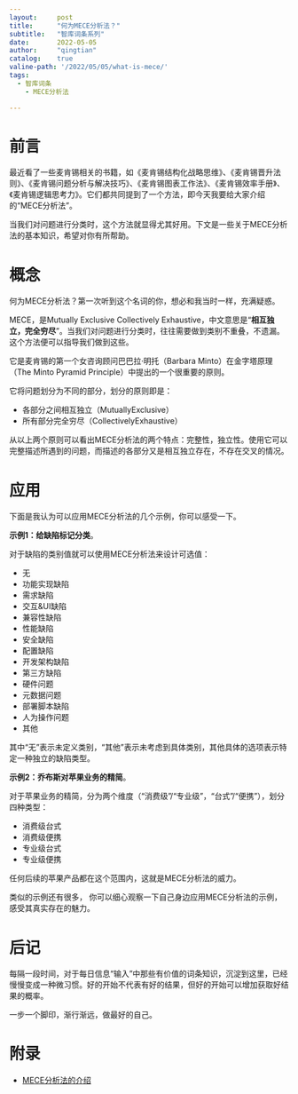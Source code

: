 ```yaml
---
layout:     post
title:      "何为MECE分析法？"
subtitle:   "智库词条系列"
date:       2022-05-05
author:     "qingtian"
catalog:    true
valine-path: '/2022/05/05/what-is-mece/'
tags:
  - 智库词条
    - MECE分析法

---
```


# 前言

最近看了一些麦肯锡相关的书籍，如《麦肯锡结构化战略思维》、《麦肯锡晋升法则》、《麦肯锡问题分析与解决技巧》、《麦肯锡图表工作法》、《麦肯锡效率手册》、《麦肯锡逻辑思考力》。它们都共同提到了一个方法，即今天我要给大家介绍的“MECE分析法”。

当我们对问题进行分类时，这个方法就显得尤其好用。下文是一些关于MECE分析法的基本知识，希望对你有所帮助。

# 概念

何为MECE分析法？第一次听到这个名词的你，想必和我当时一样，充满疑惑。

MECE，是Mutually Exclusive Collectively Exhaustive，中文意思是“**相互独立，完全穷尽**”。当我们对问题进行分类时，往往需要做到类别不重叠，不遗漏。这个方法便可以指导我们做到这些。

它是麦肯锡的第一个女咨询顾问巴巴拉·明托（Barbara Minto）在金字塔原理（The Minto Pyramid Principle）中提出的一个很重要的原则。

它将问题划分为不同的部分，划分的原则即是：

- 各部分之间相互独立（MutuallyExclusive）
- 所有部分完全穷尽（CollectivelyExhaustive）

从以上两个原则可以看出MECE分析法的两个特点：完整性，独立性。使用它可以完整描述所遇到的问题，而描述的各部分又是相互独立存在，不存在交叉的情况。

# 应用

下面是我认为可以应用MECE分析法的几个示例，你可以感受一下。

**示例1：给缺陷标记分类**。

对于缺陷的类别值就可以使用MECE分析法来设计可选值：

- 无
- 功能实现缺陷
- 需求缺陷
- 交互&UI缺陷
- 兼容性缺陷
- 性能缺陷
- 安全缺陷
- 配置缺陷
- 开发架构缺陷
- 第三方缺陷
- 硬件问题
- 元数据问题
- 部署脚本缺陷
- 人为操作问题
- 其他

其中“无”表示未定义类别，“其他”表示未考虑到具体类别，其他具体的选项表示特定一种独立的缺陷类型。

**示例2：乔布斯对苹果业务的精简**。

对于苹果业务的精简，分为两个维度（“消费级”/“专业级”，“台式”/“便携”），划分四种类型：

- 消费级台式
- 消费级便携
- 专业级台式
- 专业级便携

任何后续的苹果产品都在这个范围内，这就是MECE分析法的威力。

类似的示例还有很多， 你可以细心观察一下自己身边应用MECE分析法的示例，感受其真实存在的魅力。

# 后记

每隔一段时间，对于每日信息“输入”中那些有价值的词条知识，沉淀到这里，已经慢慢变成一种微习惯。好的开始不代表有好的结果，但好的开始可以增加获取好结果的概率。

一步一个脚印，渐行渐远，做最好的自己。

# 附录

- [MECE分析法的介绍](https://baike.baidu.com/item/MECE%E5%88%86%E6%9E%90%E6%B3%95)
